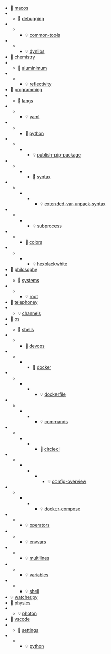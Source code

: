 -  📁 [macos](macos)
- -  📁 [debugging](macos/debugging)
- - -  💡 [common-tools](macos/debugging/common-tools.md)
- - -  💡 [dynlibs](macos/debugging/dynlibs.md)
-  📁 [chemistry](chemistry)
- -  📁 [aluminimum](chemistry/aluminimum)
- - -  💡 [reflectivity](chemistry/aluminimum/reflectivity.md)
-  📁 [programming](programming)
- -  📁 [langs](programming/langs)
- - -  💡 [yaml](programming/langs/yaml.md)
- - -  📁 [python](programming/langs/python)
- - - -  💡 [publish-pip-package](programming/langs/python/publish-pip-package.md)
- - - -  📁 [syntax](programming/langs/python/syntax)
- - - - -  💡 [extended-var-unpack-syntax](programming/langs/python/syntax/extended-var-unpack-syntax.md)
- - - -  💡 [subprocess](programming/langs/python/subprocess.md)
- - -  📁 [colors](programming/langs/colors)
- - - -  💡 [hexblackwhite](programming/langs/colors/hexblackwhite.md)
-  📁 [philosophy](philosophy)
- -  📁 [systems](philosophy/systems)
- - -  💡 [root](philosophy/systems/root.md)
-  📁 [telephoney](telephoney)
- -  💡 [channels](telephoney/channels.md)
-  📁 [os](os)
- -  📁 [shells](os/shells)
- - -  📁 [devops](os/shells/devops)
- - - -  📁 [docker](os/shells/devops/docker)
- - - - -  💡 [dockerfile](os/shells/devops/docker/dockerfile.md)
- - - - -  💡 [commands](os/shells/devops/docker/commands.md)
- - - - -  📁 [circleci](os/shells/devops/docker/circleci)
- - - - - -  💡 [config-overview](os/shells/devops/docker/circleci/config-overview.md)
- - - - -  💡 [docker-compose](os/shells/devops/docker/docker-compose.md)
- - -  💡 [operators](os/shells/operators.md)
- - -  💡 [envvars](os/shells/envvars.md)
- - -  💡 [multilines](os/shells/multilines.md)
- - -  💡 [variables](os/shells/variables.md)
- - -  💡 [shell](os/shells/shell.md)
-  💡 [watcher.py](watcher.py)
-  📁 [physics](physics)
- -  💡 [photon](physics/photon.md)
-  📁 [vscode](vscode)
- -  📁 [settings](vscode/settings)
- - -  💡 [python](vscode/settings/python.md)
